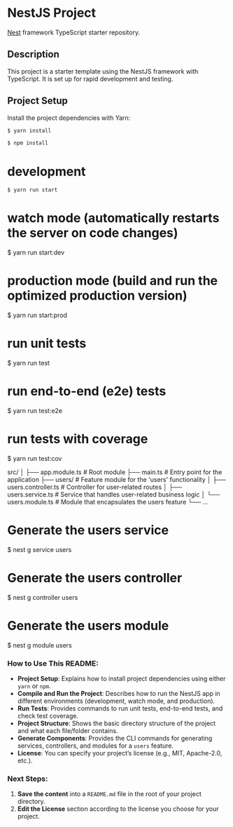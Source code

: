 # NestJS Project

[Nest](https://github.com/nestjs/nest) framework TypeScript starter repository.

## Description

This project is a starter template using the NestJS framework with TypeScript. It is set up for rapid development and testing.

## Project Setup

Install the project dependencies with Yarn:
```bash
$ yarn install

$ npm install
```

# development
```bash
$ yarn run start
```
# watch mode (automatically restarts the server on code changes)
$ yarn run start:dev

# production mode (build and run the optimized production version)
$ yarn run start:prod


# run unit tests
$ yarn run test

# run end-to-end (e2e) tests
$ yarn run test:e2e

# run tests with coverage
$ yarn run test:cov


src/
│
├── app.module.ts        # Root module
├── main.ts              # Entry point for the application
├── users/               # Feature module for the 'users' functionality
│   ├── users.controller.ts  # Controller for user-related routes
│   ├── users.service.ts     # Service that handles user-related business logic
│   └── users.module.ts      # Module that encapsulates the users feature
└── ...


# Generate the users service
$ nest g service users

# Generate the users controller
$ nest g controller users

# Generate the users module
$ nest g module users



### How to Use This README:

- **Project Setup**: Explains how to install project dependencies using either `yarn` or `npm`.
- **Compile and Run the Project**: Describes how to run the NestJS app in different environments (development, watch mode, and production).
- **Run Tests**: Provides commands to run unit tests, end-to-end tests, and check test coverage.
- **Project Structure**: Shows the basic directory structure of the project and what each file/folder contains.
- **Generate Components**: Provides the CLI commands for generating services, controllers, and modules for a `users` feature.
- **License**: You can specify your project’s license (e.g., MIT, Apache-2.0, etc.).

### Next Steps:
1. **Save the content** into a `README.md` file in the root of your project directory.
2. **Edit the License** section according to the license you choose for your project.

